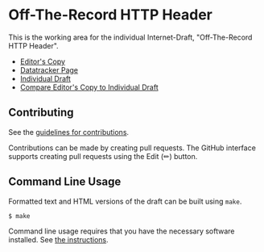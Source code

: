 # Off-The-Record HTTP Header

This is the working area for the individual Internet-Draft, "Off-The-Record HTTP Header".

* [Editor's Copy](https://brave-experiments.github.io/draft-sahib-httpbis-off-the-record/#go.draft-sahib-httpbis-off-the-record.html)
* [Datatracker Page](https://datatracker.ietf.org/doc/draft-sahib-httpbis-off-the-record)
* [Individual Draft](https://datatracker.ietf.org/doc/html/draft-sahib-httpbis-off-the-record)
* [Compare Editor's Copy to Individual Draft](https://brave-experiments.github.io/draft-sahib-httpbis-off-the-record/#go.draft-sahib-httpbis-off-the-record.diff)


## Contributing

See the
[guidelines for contributions](https://github.com/brave-experiments/draft-sahib-httpbis-off-the-record/blob//CONTRIBUTING.md).

Contributions can be made by creating pull requests.
The GitHub interface supports creating pull requests using the Edit (✏) button.


## Command Line Usage

Formatted text and HTML versions of the draft can be built using `make`.

```sh
$ make
```

Command line usage requires that you have the necessary software installed.  See
[the instructions](https://github.com/martinthomson/i-d-template/blob/main/doc/SETUP.md).

